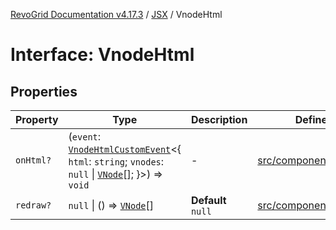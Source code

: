 [RevoGrid Documentation v4.17.3](README.md) / [JSX](Namespace.JSX.md) / VnodeHtml

# Interface: VnodeHtml

## Properties

| Property | Type | Description | Defined in |
| ------ | ------ | ------ | ------ |
| `onHtml?` | (`event`: [`VnodeHtmlCustomEvent`](Interface.VnodeHtmlCustomEvent.md)\<\{ `html`: `string`; `vnodes`: `null` \| [`VNode`](Interface.VNode.md)[]; \}\>) => `void` | - | [src/components.d.ts:2451](https://github.com/revolist/revogrid/blob/2ad9a56a428342a01bbb7a115a581a401dbe3fef/src/components.d.ts#L2451) |
| `redraw?` | `null` \| () => [`VNode`](Interface.VNode.md)[] | **Default** `null` | [src/components.d.ts:2455](https://github.com/revolist/revogrid/blob/2ad9a56a428342a01bbb7a115a581a401dbe3fef/src/components.d.ts#L2455) |
